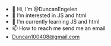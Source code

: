 - 👋 Hi, I’m @DuncanEngelen
- 👀 I’m interested in JS and html
- 🌱 I’m currently learning JS and html
- 📫 How to reach me send me an email
- Duncan100408@gmail.com

<!---
DuncanEngelen/DuncanEngelen is a ✨ special ✨ repository because its `README.md` (this file) appears on your GitHub profile.
You can click the Preview link to take a look at your changes.
--->
